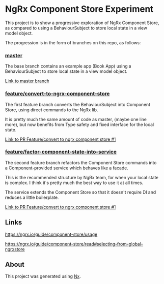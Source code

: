 # NgRx Component Store Experiment

This project is to show a progressive exploration of NgRx Component Store, as compared to using a BehaviourSubject to store local state in a view model object.

The progression is in the form of branches on this repo, as follows:

### [master](https://github.com/tomwhite007/ngrx-component-store-experiment)

The base branch contains an example app (Book App) using a BehaviourSubject to store local state in a view model object.

[Link to master branch](https://github.com/tomwhite007/ngrx-component-store-experiment)

### [feature/convert-to-ngrx-component-store](https://github.com/tomwhite007/ngrx-component-store-experiment/tree/feature/convert-to-ngrx-component-store)

The first feature branch converts the BehaviourSubject into Component Store, using direct commands to the NgRx lib.

It is pretty much the same amount of code as master, (maybe one line more), but now benefits from Type safety and fixed interface for the local state.

[Link to PR Feature/convert to ngrx component store #1](https://github.com/tomwhite007/ngrx-component-store-experiment/pull/1)

### [feature/factor-component-state-into-service](https://github.com/tomwhite007/ngrx-component-store-experiment/tree/feature/factor-component-state-into-service)

The second feature branch refactors the Component Store commands into a Component-provided service which behaves like a facade.

This is the recommended structure by NgRx team, for when your local state is complex. I think it's pretty much the best way to use it at all times.

The service extends the Component Store so that it doesn't require DI and reduces a little boilerplate.

[Link to PR Feature/convert to ngrx component store #1](https://github.com/tomwhite007/ngrx-component-store-experiment/pull/1)

## Links

https://ngrx.io/guide/component-store/usage

https://ngrx.io/guide/component-store/read#selecting-from-global-ngrxstore

## About

This project was generated using [Nx](https://nx.dev).
